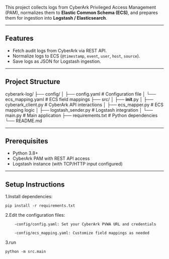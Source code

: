 This project collects logs from CyberArk Privileged Access Management (PAM), normalizes them to **Elastic Common Schema (ECS)**, and prepares them for ingestion into **Logstash / Elasticsearch**.  

-------------------------------------------------------------

## Features
- Fetch audit logs from CyberArk via REST API.
- Normalize logs to ECS (`@timestamp`, `event`, `user`, `host`, `source`).
- Save logs as JSON for Logstash ingestion.

--------------------------------------------------------------- 

## Project Structure
cyberark-log/
├── config/
│   ├── config.yaml          # Configuration file
│   └── ecs_mapping.yaml     # ECS field mappings
├── src/
│   ├── __init__.py
│   ├── cyberark_client.py   # CyberArk API interactions
│   ├── ecs_mapper.py        # ECS mapping logic
│   ├── logstash_sender.py   # Logstash integration
│   └── main.py             # Main application
├── requirements.txt        # Python dependencies
└── README.md

---------------------------------------------------------------
## Prerequisites
- Python 3.8+
- CyberArk PAM with REST API access
- Logstash instance (with TCP/HTTP input configured)

---------------------------------------------------------------
## Setup Instructions
1.Install dependencies:

    pip install -r requirements.txt

2.Edit the configuration files:

        -config/config.yaml: Set your CyberArk PVWA URL and credentials

        -config/ecs_mapping.yaml: Customize field mappings as needed
3.run
   
    python -m src.main